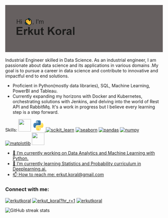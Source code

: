 ![](https://raw.githubusercontent.com/erkutkoral/erkutkoral/main/header.png)

Industrial Engineer skilled in Data Science.
As an industrial engineer, I am passionate about data science and its applications in various domains .My goal is to pursue a career in data science and contribute to innovative and impactful end to end solutions.
- Proficient in Python(mostly data libraries), SQL, Machine Learning, PowerBI and Tableau.
- Currently expanding my horizons with Docker and Kubernetes, orchestrating solutions with Jenkins, and delving into the world of Rest API and RabbitMq. It's a work in progress but I believe every learning step is a step forward.

Skills: </a> <a href="https://learn.microsoft.com/en-us/office/vba/library-reference/concepts/getting-started-with-vba-in-office" target="_blank" rel="noreferrer"> <img src="https://upload.wikimedia.org/wikipedia/commons/3/34/Microsoft_Office_Excel_%282019%E2%80%93present%29.svg" width="40" height="40"/></a> <a href="https://www.python.org" target="_blank" rel="noreferrer"> <img src="https://raw.githubusercontent.com/devicons/devicon/master/icons/python/python-original.svg" alt="python" width="40" height="40"/> </a> <a href="https://scikit-learn.org/" target="_blank" rel="noreferrer"> <img src="https://upload.wikimedia.org/wikipedia/commons/0/05/Scikit_learn_logo_small.svg" alt="scikit_learn" width="40" height="40"/></a> <a href="https://seaborn.pydata.org/" target="_blank" rel="noreferrer"> <img src="https://seaborn.pydata.org/_images/logo-mark-lightbg.svg" alt="seaborn" width="40" height="40"/></a> <a href="https://pandas.pydata.org/" target="_blank" rel="noreferrer"> <img src="https://upload.wikimedia.org/wikipedia/commons/e/ed/Pandas_logo.svg" alt="pandas" width="40" height="40"/></a> <a href="https://numpy.org/" target="_blank" rel="noreferrer"> <img src="https://upload.wikimedia.org/wikipedia/commons/3/31/NumPy_logo_2020.svg" alt="numpy" width="40" height="40"/></a> <a href="https://matplotlib.org/stable/index.html" target="_blank" rel="noreferrer"> <img src="https://upload.wikimedia.org/wikipedia/commons/8/84/Matplotlib_icon.svg" alt="matplotlib" width="40" height="40"/></a> <a href="https://pypi.org/" target="_blank" rel="noreferrer"> </a> <a href="https://pypi.org/" target="_blank" rel="noreferrer"> <img src="https://dbdb.io/media/logos/ibm-db2-vertical.svg" width="40" height="40"/>
  
  
- 🔭 I’m currently working on Data Analytics and Machine Learning with Python. 
- 🌱 I’m currently learning Statistics and Probability curriculum in Deeplearning.ai. 
- 📫 How to reach me: erkut.koral@gmail.com 


<h3 align="left">Connect with me:</h3>
<p align="left">
<a href="https://linkedin.com/in/erkutkoral" target="blank"><img align="center" src="https://raw.githubusercontent.com/rahuldkjain/github-profile-readme-generator/master/src/images/icons/Social/linked-in-alt.svg" alt="erkutkoral" height="30" width="40" /></a>
<a href="https://www.hackerrank.com/erkut_koral?hr_r=1" target="blank"><img align="center" src="https://raw.githubusercontent.com/rahuldkjain/github-profile-readme-generator/master/src/images/icons/Social/hackerrank.svg" alt="erkut_koral?hr_r=1" height="30" width="40" /></a>
<a href="https://www.leetcode.com/erkutkoral" target="blank"><img align="center" src="https://raw.githubusercontent.com/rahuldkjain/github-profile-readme-generator/master/src/images/icons/Social/leet-code.svg" alt="erkutkoral" height="30" width="40" /></a>
</p>

![GitHub streak stats](https://streak-stats.demolab.com/?user=erkutkoral)  


